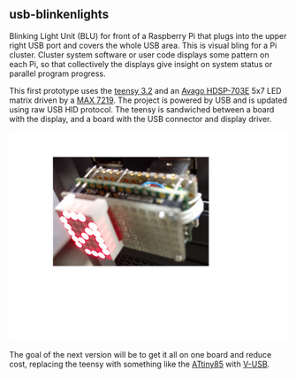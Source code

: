 ## usb-blinkenlights

Blinking Light Unit (BLU) for front of a Raspberry Pi that plugs into the
upper right USB port and covers the whole USB area.  This is visual bling
for a Pi cluster.  Cluster system software or user code displays some
pattern on each Pi, so that collectively the displays give insight on
system status or parallel program progress.

This first prototype uses the
[teensy 3.2](https://www.pjrc.com/store/teensy32.html)
and an [Avago HDSP-703E](https://www.broadcom.com/products/leds-and-displays/dot-matrix-leds-and-displays/hdsp-703e)
5x7 LED matrix driven by a
[MAX 7219](https://www.maximintegrated.com/en/products/power/display-power-control/MAX7219.html).  The project is powered by USB and is updated using raw
USB HID protocol.  The teensy is sandwiched between a board with the
display, and a board with the USB connector and display driver.

![Image of v1 prototype](https://github.com/garlick/usb-blinkenlights/blob/master/doc/v1.png)

The goal of the next version will be to get it all on one board and
reduce cost, replacing the teensy with something like the [ATtiny85](http://www.atmel.com/devices/attiny85.aspx) with [V-USB](https://www.obdev.at/products/vusb/index.html).

